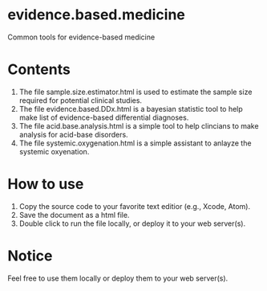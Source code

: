 # evidence.based.medicine
Common tools for evidence-based medicine

# Contents
1) The file sample.size.estimator.html is used to estimate the sample size required for potential clinical studies.  
2) The file evidence.based.DDx.html is a bayesian statistic tool to help make list of evidence-based differential diagnoses.
3) The file acid.base.analysis.html is a simple tool to help clincians to make analysis for acid-base disorders.
4) The file systemic.oxygenation.html is a simple assistant to anlayze the systemic oxyenation.

# How to use
1) Copy the source code to your favorite text editior (e.g., Xcode, Atom).  
2) Save the document as a html file.  
3) Double click to run the file locally, or deploy it to your web server(s).

# Notice
Feel free to use them locally or deploy them to your web server(s).
